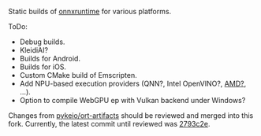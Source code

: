 Static builds of [onnxruntime](https://github.com/microsoft/onnxruntime) for various platforms.

ToDo:
- Debug builds.
- KleidiAI?
- Builds for Android.
- Builds for iOS.
- Custom CMake build of Emscripten.
- Add NPU-based execution providers (QNN?, Intel OpenVINO?, [AMD?](https://onnxruntime.ai/docs/execution-providers/Vitis-AI-ExecutionProvider.html), ...).
- Option to compile WebGPU ep with Vulkan backend under Windows?

Changes from [pykeio/ort-artifacts](https://github.com/pykeio/ort-artifacts) should be reviewed and merged into this fork.
Currently, the latest commit until reviewed was [2793c2e](https://github.com/pykeio/ort-artifacts/tree/2793c2e33712de2f5c19435af438c95ceada8085).

